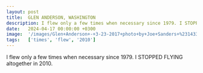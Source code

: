 ```yaml
---
layout: post
title:  GLEN ANDERSON, WASHINGTON
description: I flew only a few times when necessary since 1979. I STOPPED FLYING altogether in 2010....
date:   2024-04-17 00:00:00 +0300
image:  '/images/Glen+Anderson+-+3-23-2017+photo+by+Joe+Sanders+%231433.jpg'
tags:   ['times', 'flew', '2010']
---
```

I flew only a few times when necessary since 1979. I STOPPED FLYING altogether in 2010.

